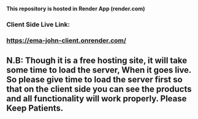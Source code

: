 #### This repository is hosted in Render App (render.com)

### Client Side Live Link: 
### https://ema-john-client.onrender.com/


## N.B: Though it is a free hosting site, it will take some time to load the server, When it goes live. So please give time to load the server first so that on the client side you can see the products and all functionality will work properly. Please Keep Patients.